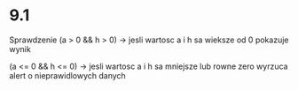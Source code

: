 # 9.1

Sprawdzenie
(a > 0 && h > 0) -> jesli wartosc a i h sa wieksze od 0 pokazuje wynik

(a <= 0 && h <= 0) -> jesli wartosc a i h sa mniejsze lub rowne zero wyrzuca alert o nieprawidlowych danych


